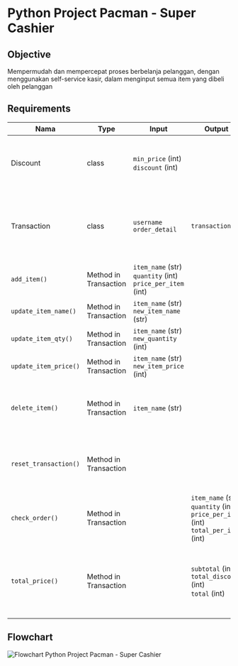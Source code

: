 # Python Project Pacman - Super Cashier

## Objective
Mempermudah dan mempercepat proses berbelanja pelanggan, dengan menggunakan self-service kasir, dalam menginput semua item yang dibeli oleh pelanggan

## Requirements

| Nama | Type | Input | Output | Note |
| -- | -- | -- | -- | -- | 
| Discount | class | `min_price` (int) <br> `discount` (int)|  | 1. >= Rp 200.000 disc. 5% <br>2. >= Rp 300.000 disc. 8% <br>3. >= Rp 500.000 disc. 10% |
| Transaction | class | `username` <br> `order_detail` | `transaction_id` | `order_detail` berbentuk dictionary dimana key nya adalah `item_name` dan value nya adalah `quantity` dan `price_per_product`|
| `add_item()` | Method in Transaction | `item_name` (str) <br> `quantity` (int) <br> `price_per_item` (int) |  |  |
| `update_item_name()` | Method in Transaction | `item_name` (str) <br> `new_item_name` (str) |  |  |
| `update_item_qty()` | Method in Transaction | `item_name` (str) <br> `new_quantity` (int) |  |  |
| `update_item_price()` | Method in Transaction | `item_name` (str) <br> `new_item_price` (int) |  |  |
| `delete_item()` | Method in Transaction | `item_name` (str) |  | Ketika menghapus nama item maka quantity dan price per item juga terhapus |
| `reset_transaction()` | Method in Transaction |  |  | Menghapus semua item yang ada pada transaksi yang sedang berlangsung |
| `check_order()` | Method in Transaction |  | `item_name` (str) <br> `quantity` (int) <br> `price_per_item` (int) <br> `total_per_item` (int) | Dalam bentuk table |
| `total_price()` | Method in Transaction |  | `subtotal` (int) <br> `total_discount` (int) <br> `total` (int) | `Subtotal` : Total belanja sebelum discount <br> `Total` : Total belanja setelah diskon (nominal yang harus dibayarkan) |


## Flowchart
![Flowchart  Python Project Pacman - Super Cashier](https://user-images.githubusercontent.com/61444164/229751369-656600f5-7440-4304-b416-a5a6265a118b.jpg)
